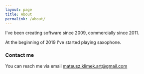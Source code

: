 ```yaml
---
layout: page
title: About
permalink: /about/
---
```


I've been creating software since 2009, commercially since 2011.

At the beginning of 2019 I've started playing saxophone.


### Contact me

You can reach me via email [mateusz.klimek.art@gmail.com](mailto:mateusz.klimek.art@gmail.com)
